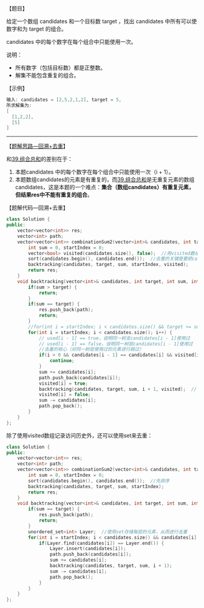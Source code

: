 【题目】

给定一个数组 candidates 和一个目标数 target ，找出 candidates 中所有可以使数字和为 target 的组合。

candidates 中的每个数字在每个组合中只能使用一次。

说明：

* 所有数字（包括目标数）都是正整数。
* 解集不能包含重复的组合。 

【示例】

```c++
输入: candidates = [2,5,2,1,2], target = 5,
所求解集为:
[
  [1,2,2],
  [5]
]
```

---

【[题解思路—回溯+去重](https://github.com/youngyangyang04/leetcode-master/blob/master/problems/0040.%E7%BB%84%E5%90%88%E6%80%BB%E5%92%8CII.md)】

和[39.组合总和](https://mp.weixin.qq.com/s/FLg8G6EjVcxBjwCbzpACPw)的差别在于：

1. 本题candidates 中的每个数字在每个组合中只能使用一次（i + 1）。
2. 本题数组candidates的元素是有重复的，而[39.组合总和](https://mp.weixin.qq.com/s/FLg8G6EjVcxBjwCbzpACPw)是无重复元素的数组candidates，这是本题的一个难点：**集合（数组candidates）有重复元素，但结果res中不能有重复的组合**。

【题解代码—回溯+去重】

```c++
class Solution {
public:
    vector<vector<int>> res;
    vector<int> path;
    vector<vector<int>> combinationSum2(vector<int>& candidates, int target) {
        int sum = 0, startIndex = 0;
        vector<bool> visited(candidates.size(), false);  //用visited数组记录是否访问过
        sort(candidates.begin(), candidates.end());  //去重的关键是要把candidates数组排序
        backtracking(candidates, target, sum, startIndex, visited);
        return res;
    }
    void backtracking(vector<int>& candidates, int target, int sum, int startIndex, vector<bool>& visited) {
        if(sum > target) {
            return;
        }
        if(sum == target) {
            res.push_back(path);
            return;
        }
        //for(int i = startIndex; i < candidates.size() && target >= sum + candidates[i]; i++)  可以进行剪枝，也就不需要上面if(sum > target)的判断了，下面使用set去重的代码中就进行了剪枝
        for(int i = startIndex; i < candidates.size(); i++) {
            // used[i - 1] == true，说明同一树支candidates[i - 1]使用过
            // used[i - 1] == false，说明同一树层candidates[i - 1]使用过
            //去重的核心（对同一树层使用过的元素进行跳过）
            if(i > 0 && candidates[i - 1] == candidates[i] && visited[i - 1] == false) {
                continue;
            }
            sum += candidates[i];
            path.push_back(candidates[i]);
            visited[i] = true;
            backtracking(candidates, target, sum, i + 1, visited);  // 和39.组合总和的区别1，这里是i+1，每个数字在每个组合中只能使用一次
            visited[i] = false;
            sum -= candidates[i];
            path.pop_back();
        }
    }
};
```

除了使用visited数组记录访问历史外，还可以使用set来去重：

```c++
class Solution {
public:
    vector<vector<int>> res;
    vector<int> path;
    vector<vector<int>> combinationSum2(vector<int>& candidates, int target) {
        int sum = 0, startIndex = 0;
        sort(candidates.begin(), candidates.end());  //先排序
        backtracking(candidates, target, sum, startIndex);
        return res;
    }
    void backtracking(vector<int>& candidates, int target, int sum, int startIndex) {
        if(sum == target) {
            res.push_back(path);
            return;
        }
        unordered_set<int> Layer;  //使用set存储每层的元素，从而进行去重
        for(int i = startIndex; i < candidates.size() && candidates[i] + sum <= target; i++) {  //剪枝
            if(Layer.find(candidates[i]) == Layer.end()) {
                Layer.insert(candidates[i]);
                path.push_back(candidates[i]);
                sum += candidates[i];
                backtracking(candidates, target, sum, i + 1);
                sum -= candidates[i];
                path.pop_back();
            }
        }
    }
};
```

